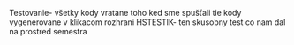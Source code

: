 Testovanie- všetky kody vratane toho ked sme spušťali tie kody vygenerovane v klikacom rozhrani
HSTESTIK- ten skusobny test co nam dal na prostred semestra
